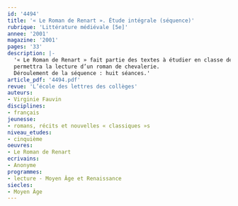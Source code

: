 ```yaml
---
id: '4494'
title: '« Le Roman de Renart ». Étude intégrale (séquence)'
rubrique: 'Littérature médiévale [5e]'
annee: '2001'
magazine: '2001'
pages: '33'
description: |-
  '« Le Roman de Renart » fait partie des textes à étudier en classe de cinquième. L’angle d’étude proposé par les instructions officielles est celui de la dérision critique. Aussi cet article privilégie-t-il le travail sur le dialogue et la satire. On pourra préparer cette entrée dans le Moyen Âge par une étude du genre du fabliau, qui familiarisera les élèves avec le travail de recherche du vocabulaire médiéval et l’univers des personnages. Le texte est facilement lisible par les élèves et il n’y a pas de difficulté liée aux archaïsmes, ce qui soulage considérablement la lecture. On pourra prolonger cette séquence par un travail sur la pièce de théâtre « La Farce de maître Pathelin ». Ainsi, lors du premier trimestre, les élèves auront rencontré toutes les dimensions du rire médiéval, de la farce à la satire. De plus, le travail sur le dialogue et la dimension parodique dans « Le Roman de Renart »
  permettra la lecture d’un roman de chevalerie.
  Déroulement de la séquence : huit séances.'
article_pdf: '4494.pdf'
revue: 'L’école des lettres des collèges'
auteurs:
- Virginie Fauvin
disciplines:
- français
jeunesse:
- romans, récits et nouvelles « classiques »s
niveau_etudes:
- cinquième
oeuvres:
- Le Roman de Renart
ecrivains:
- Anonyme
programmes:
- lecture - Moyen Âge et Renaissance
siecles:
- Moyen Âge
---
```

